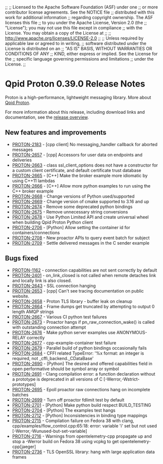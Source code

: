 ;;
;; Licensed to the Apache Software Foundation (ASF) under one
;; or more contributor license agreements.  See the NOTICE file
;; distributed with this work for additional information
;; regarding copyright ownership.  The ASF licenses this file
;; to you under the Apache License, Version 2.0 (the
;; "License"); you may not use this file except in compliance
;; with the License.  You may obtain a copy of the License at
;; 
;;   http://www.apache.org/licenses/LICENSE-2.0
;; 
;; Unless required by applicable law or agreed to in writing,
;; software distributed under the License is distributed on an
;; "AS IS" BASIS, WITHOUT WARRANTIES OR CONDITIONS OF ANY
;; KIND, either express or implied.  See the License for the
;; specific language governing permissions and limitations
;; under the License.
;;

# Qpid Proton 0.39.0 Release Notes

Proton is a high-performance, lightweight messaging library. More
about [Qpid Proton]({{site_url}}/proton/index.html).

For more information about this release, including download links and
documentation, see the [release overview](index.html).


## New features and improvements

 - [PROTON-2183](https://issues.apache.org/jira/browse/PROTON-2183) - [cpp client] No messaging_handler callback for aborted messages
 - [PROTON-2657](https://issues.apache.org/jira/browse/PROTON-2657) - [cpp] Accessors for user data on endpoints and deliveries
 - [PROTON-2663](https://issues.apache.org/jira/browse/PROTON-2663) - class ssl_client_options does not have a constructor for a custom client certificate, and default certificate trust database 
 - [PROTON-2665](https://issues.apache.org/jira/browse/PROTON-2665) - [C++] Make the broker example more idiomatic by using C++11 lambdas
 - [PROTON-2666](https://issues.apache.org/jira/browse/PROTON-2666) - [C++] Allow more python examples to run using the C++ broker example
 - [PROTON-2668](https://issues.apache.org/jira/browse/PROTON-2668) - Change versions of Python used/supported
 - [PROTON-2669](https://issues.apache.org/jira/browse/PROTON-2669) - Change version of cmake supported to 3.16 and up
 - [PROTON-2674](https://issues.apache.org/jira/browse/PROTON-2674) - Remove some deprecated python bindings
 - [PROTON-2675](https://issues.apache.org/jira/browse/PROTON-2675) - Remove unnecessary string conversions
 - [PROTON-2678](https://issues.apache.org/jira/browse/PROTON-2678) - Use Python Limited API and create universal wheel when building Qpid Proton Python client
 - [PROTON-2706](https://issues.apache.org/jira/browse/PROTON-2706) - [Python] Allow setting the container id for containers/connections
 - [PROTON-2708](https://issues.apache.org/jira/browse/PROTON-2708) - New proactor APIs to query event batch for subject
 - [PROTON-2709](https://issues.apache.org/jira/browse/PROTON-2709) - Settle delivered messages in the C sender example

## Bugs fixed

 - [PROTON-1162](https://issues.apache.org/jira/browse/PROTON-1162) - connection capabilities are not sent correctly by default
 - [PROTON-2401](https://issues.apache.org/jira/browse/PROTON-2401) - on_link_closed is not called when remote detaches link and locally link is also closed.
 - [PROTON-2643](https://issues.apache.org/jira/browse/PROTON-2643) - SSL connection hanging
 - [PROTON-2653](https://issues.apache.org/jira/browse/PROTON-2653) - [cpp] Can't see tracing documentation on public website.
 - [PROTON-2658](https://issues.apache.org/jira/browse/PROTON-2658) - Proton TLS library - buffer leak on cleanup
 - [PROTON-2664](https://issues.apache.org/jira/browse/PROTON-2664) - Frame dumps get truncated by attempting to output 0 length AMQP strings
 - [PROTON-2667](https://issues.apache.org/jira/browse/PROTON-2667) - Various CI python test failures
 - [PROTON-2673](https://issues.apache.org/jira/browse/PROTON-2673) - Proactor hangs if pn_raw_connection_wake() is called with outstanding connection attempt
 - [PROTON-2676](https://issues.apache.org/jira/browse/PROTON-2676) - Make python server examples use ANONYMOUS-RELAY correctly
 - [PROTON-2677](https://issues.apache.org/jira/browse/PROTON-2677) - cpp-example-container test failure
 - [PROTON-2679](https://issues.apache.org/jira/browse/PROTON-2679) - Parallel build of python bindings occasionally fails
 - [PROTON-2684](https://issues.apache.org/jira/browse/PROTON-2684) - CFFI related TypeError:  '%x format: an integer is required, not _cffi_backend._CDataBase'
 - [PROTON-2690](https://issues.apache.org/jira/browse/PROTON-2690) - [Python] The desired and offered capabilities field in open performative should be symbol array or symbol
 - [PROTON-2691](https://issues.apache.org/jira/browse/PROTON-2691) - Clang compilation error: a function declaration without a prototype is deprecated in all versions of C [-Werror,-Wstrict-prototypes]
 - [PROTON-2695](https://issues.apache.org/jira/browse/PROTON-2695) - Epoll proactor raw connections hang on incomplete batches
 - [PROTON-2699](https://issues.apache.org/jira/browse/PROTON-2699) - Turn off proactor fdlimit test by default
 - [PROTON-2701](https://issues.apache.org/jira/browse/PROTON-2701) - [Python] Make python build respect BUILD_TESTING
 - [PROTON-2704](https://issues.apache.org/jira/browse/PROTON-2704) - [Python] The examples test hangs
 - [PROTON-2712](https://issues.apache.org/jira/browse/PROTON-2712) - [Python] Inconsistencies in binding type mappings
 - [PROTON-2715](https://issues.apache.org/jira/browse/PROTON-2715) - Compilation failure on Fedora 38 with clang, cpp/examples/flow_control.cpp:65:18: error: variable 'i' set but not used [-Werror,-Wunused-but-set-variable]
 - [PROTON-2716](https://issues.apache.org/jira/browse/PROTON-2716) - Warnings from opentelemetry-cpp propagate up and stop a -Werror build on Fedora 38 using vcpkg to get opentelemetry-cpp[jaeger]
 - [PROTON-2736](https://issues.apache.org/jira/browse/PROTON-2736) - TLS OpenSSL library: hang with large application data frames